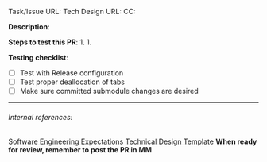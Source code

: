 <!--
Note: This checklist is a reminder of our shared engineering expectations. Feel free to change it, although assigning a GitHub reviewer and the items in bold are required.
-->

Task/Issue URL:
Tech Design URL:
CC:

**Description**:

<!--
Tagging instructions
If this PR isn't ready to be merged for whatever reason it should be marked with the `DO NOT MERGE` label (particularly if it's a draft)
If it's pending Product Review/PFR, please add the `Pending Product Review` label.

If at any point it isn't actively being worked on/ready for review/otherwise moving forward (besides the above PR/PFR exception) strongly consider closing it (or not opening it in the first place). If you decide not to close it, make sure it's labelled to make it clear the PRs state and comment with more information.
-->

**Steps to test this PR**:
1.
1.

**Testing checklist**:

* [ ] Test with Release configuration
* [ ] Test proper deallocation of tabs
* [ ] Make sure committed submodule changes are desired

---
###### Internal references:
[Software Engineering Expectations](https://app.asana.com/0/59792373528535/199064865822552)
[Technical Design Template](https://app.asana.com/0/59792373528535/184709971311943)
**When ready for review, remember to post the PR in MM**
